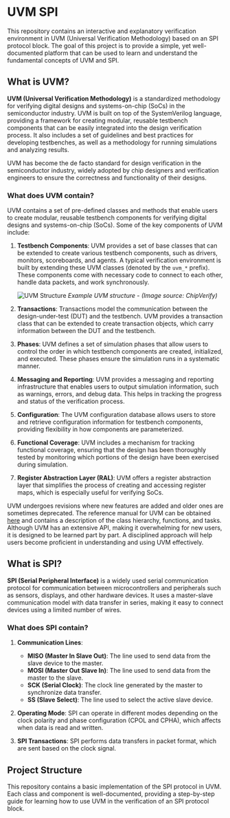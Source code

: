 # UVM SPI

This repository contains an interactive and explanatory verification environment in UVM (Universal Verification Methodology) based on an SPI protocol block. The goal of this project is to provide a simple, yet well-documented platform that can be used to learn and understand the fundamental concepts of UVM and SPI.

## What is UVM?

**UVM (Universal Verification Methodology)** is a standardized methodology for verifying digital designs and systems-on-chip (SoCs) in the semiconductor industry. UVM is built on top of the SystemVerilog language, providing a framework for creating modular, reusable testbench components that can be easily integrated into the design verification process. It also includes a set of guidelines and best practices for developing testbenches, as well as a methodology for running simulations and analyzing results.

UVM has become the de facto standard for design verification in the semiconductor industry, widely adopted by chip designers and verification engineers to ensure the correctness and functionality of their designs.

### What does UVM contain?

UVM contains a set of pre-defined classes and methods that enable users to create modular, reusable testbench components for verifying digital designs and systems-on-chip (SoCs). Some of the key components of UVM include:

1. **Testbench Components**: 
   UVM provides a set of base classes that can be extended to create various testbench components, such as drivers, monitors, scoreboards, and agents. A typical verification environment is built by extending these UVM classes (denoted by the `uvm_*` prefix). These components come with necessary code to connect to each other, handle data packets, and work synchronously.
   
   ![UVM Structure](https://chipverify.com/images/uvm/uvm-tb.gif)
   *Example UVM structure* - *(Image source: ChipVerify)*
   

2. **Transactions**: 
   Transactions model the communication between the design-under-test (DUT) and the testbench. UVM provides a transaction class that can be extended to create transaction objects, which carry information between the DUT and the testbench.

3. **Phases**: 
   UVM defines a set of simulation phases that allow users to control the order in which testbench components are created, initialized, and executed. These phases ensure the simulation runs in a systematic manner.

4. **Messaging and Reporting**: 
   UVM provides a messaging and reporting infrastructure that enables users to output simulation information, such as warnings, errors, and debug data. This helps in tracking the progress and status of the verification process.

5. **Configuration**: 
   The UVM configuration database allows users to store and retrieve configuration information for testbench components, providing flexibility in how components are parameterized.

6. **Functional Coverage**: 
   UVM includes a mechanism for tracking functional coverage, ensuring that the design has been thoroughly tested by monitoring which portions of the design have been exercised during simulation.

7. **Register Abstraction Layer (RAL)**: 
   UVM offers a register abstraction layer that simplifies the process of creating and accessing register maps, which is especially useful for verifying SoCs.

UVM undergoes revisions where new features are added and older ones are sometimes deprecated. The reference manual for UVM can be obtained [here](https://verificationacademy.com/verification-methodology-reference/uvm/docs_1.2/html/index.html) and contains a description of the class hierarchy, functions, and tasks. Although UVM has an extensive API, making it overwhelming for new users, it is designed to be learned part by part. A disciplined approach will help users become proficient in understanding and using UVM effectively.

## What is SPI?

**SPI (Serial Peripheral Interface)** is a widely used serial communication protocol for communication between microcontrollers and peripherals such as sensors, displays, and other hardware devices. It uses a master-slave communication model with data transfer in series, making it easy to connect devices using a limited number of wires.

### What does SPI contain?

1. **Communication Lines**:
   - **MISO (Master In Slave Out)**: The line used to send data from the slave device to the master.
   - **MOSI (Master Out Slave In)**: The line used to send data from the master to the slave.
   - **SCK (Serial Clock)**: The clock line generated by the master to synchronize data transfer.
   - **SS (Slave Select)**: The line used to select the active slave device.

2. **Operating Mode**: SPI can operate in different modes depending on the clock polarity and phase configuration (CPOL and CPHA), which affects when data is read and written.

3. **SPI Transactions**: SPI performs data transfers in packet format, which are sent based on the clock signal.

## Project Structure

This repository contains a basic implementation of the SPI protocol in UVM. Each class and component is well-documented, providing a step-by-step guide for learning how to use UVM in the verification of an SPI protocol block.

